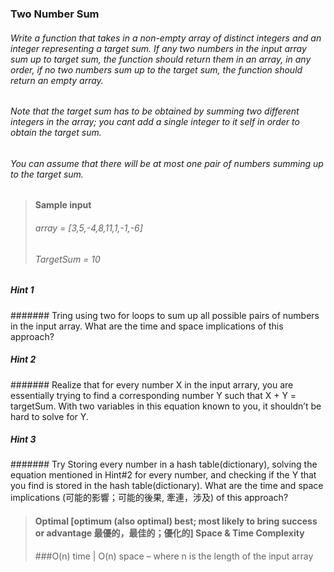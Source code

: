 ### Two Number Sum

###### Write a function that takes in a non-empty array of distinct integers and an integer representing a target sum. If any two numbers in the input array sum up to target sum, the function should return them in an array, in any order, if no two numbers sum up to the target sum, the function should return an empty array.

###### Note that the target sum has to be obtained by summing two different integers in the array; you cant add a single integer to it self in order to obtain the target sum.

###### You can assume that there will be at most one pair of numbers summing up to the target sum.


> #### Sample input
> ######  array = [3,5,-4,8,11,1,-1,-6]
> ######  TargetSum = 10

##### Hint 1
####### Tring using two for loops to sum up all possible pairs of numbers in the input array.
What are the time and space implications of this approach?
##### Hint 2
####### Realize that for every number X in the input arrary, you are essentially trying to find a corresponding number Y such that X + Y = targetSum. With two variables in this equation known to you, it shouldn’t be hard to solve for Y.
##### Hint 3
####### Try Storing every number in a hash table(dictionary), solving the equation mentioned in Hint#2 for every number, and checking if the Y that you find is stored in the hash table(dictionary). What are the time and space implications (可能的影響；可能的後果, 牽連，涉及) of this approach?

> #### Optimal [optimum (also optimal) best; most likely to bring success or advantage 最優的，最佳的；優化的] Space & Time Complexity
> ###O(n) time | O(n) space – where n is the length of the input array

